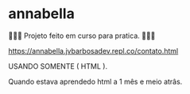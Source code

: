 # annabella

👨🏼‍💻 Projeto feito em curso para pratica. 👨🏼‍💻

https://annabella.jvbarbosadev.repl.co/contato.html

USANDO SOMENTE ( HTML ).

Quando estava aprendedo html a 1 mês e meio atrâs.
